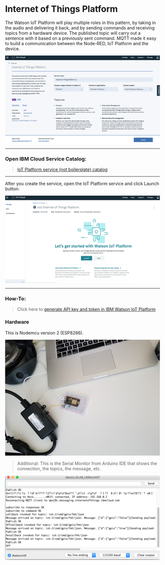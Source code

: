 # Internet of Things Platform

The Watson IoT Platform will play multiple roles in this pattern, by taking in the audio and delivering it back, and by sending commands and receiving topics from a hardware device. The published topic will carry out a sentence with it based on a previously sent command. MQTT made it easy to build a communication between the Node-RED, IoT Platform and the device. 

![](../img/iot-service-catalog.png)

<hr>

### Open IBM Cloud Service Catalog:

> [IoT Platform service (not boilerplate) catalog](https://console.bluemix.net/catalog/services/internet-of-things-platform)

<hr>

After you create the service, open the IoT Platform service and click Launch button:

![](../img/iot-click-launch.png)

<hr>

### How-To:

> Click here to [generate API key and token in IBM Watson IoT Platform](https://developer.ibm.com/code/howtos/iot-generate-apikey-apitoken)


### Hardware

This is Nodemcu version 2 (ESP8266).

![](../img/nodemcu.jpg)

> Additional: This is the Serial Monitor from Arduino IDE that shows the connection, the topics, the message, etc.

![](../img/serial-monitor.png)
